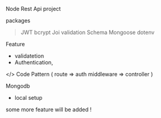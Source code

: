 Node Rest Api project

packages 

>    JWT 
>    bcrypt
>    Joi validation Schema
>    Mongoose
>    dotenv

Feature

*    validatetion
*    Authentication,

</>    Code Pattern ( route => auth middleware => controller )
    
Mongodb

+ local setup

some more feature will be added ! 
